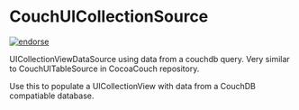 # CouchUICollectionSource

[![endorse](http://api.coderwall.com/mrloop/endorsecount.png)](http://coderwall.com/mrloop)

UICollectionViewDataSource using data from a couchdb query.
Very similar to CouchUITableSource in CocoaCouch repository.

Use this to populate a UICollectionView with data from a CouchDB compatiable database.
